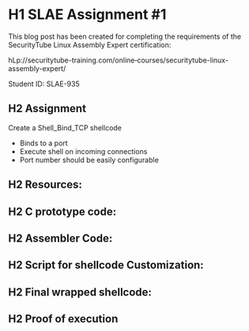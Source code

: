 # H1 SLAE Assignment #1

This blog post has been created for completing the requirements of the SecurityTube Linux Assembly Expert certification:

hLp://securitytube-training.com/online‐courses/securitytube-linux-assembly-expert/

Student ID: SLAE-935

## H2 Assignment

Create a Shell_Bind_TCP shellcode

* Binds to a port
* Execute shell on incoming connections
* Port number should be easily configurable

## H2 Resources:

## H2 C prototype code:

## H2 Assembler Code:

## H2 Script for shellcode Customization:

## H2 Final wrapped shellcode:

## H2 Proof of execution



